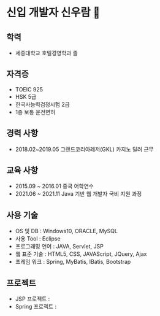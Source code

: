 # 신입 개발자 신우람 🌱


## 학력
- 세종대학교 호텔경영학과 졸


## 자격증
- TOEIC 925
- HSK 5급
- 한국사능력검정시험 2급
- 1종 보통 운전면허


## 경력 사항
- 2018.02~2019.05 그랜드코리아레저(GKL) 카지노 딜러 근무


## 교육 사항
- 2015.09 ~ 2016.01 중국 어학연수
- 2021.06 ~ 2021.11 Java 기반 웹 개발자 국비 지원 과정


## 사용 기술
- OS 및 DB : Windows10, ORACLE, MySQL 
- 사용 Tool : Eclipse
- 프로그래밍 언어 : JAVA, Servlet, JSP
- 웹 표준 기술 : HTML5, CSS, JAVAScript, JQuery, Ajax
- 프레임 워크 : Spring, MyBatis, IBatis, Bootstrap

## 프로젝트
- JSP 프로젝트 :
- Spring 프로젝트 : 
 
<!--
**shinwr7/shinwr7** is a ✨ _special_ ✨ repository because its `README.md` (this file) appears on your GitHub profile.

Here are some ideas to get you started:

- 🔭 I’m currently working on ...
- 🌱 I’m currently learning ...
- 👯 I’m looking to collaborate on ...
- 🤔 I’m looking for help with ...
- 💬 Ask me about ...
- 📫 How to reach me: ...
- 😄 Pronouns: ...
- ⚡ Fun fact: ...
-->
